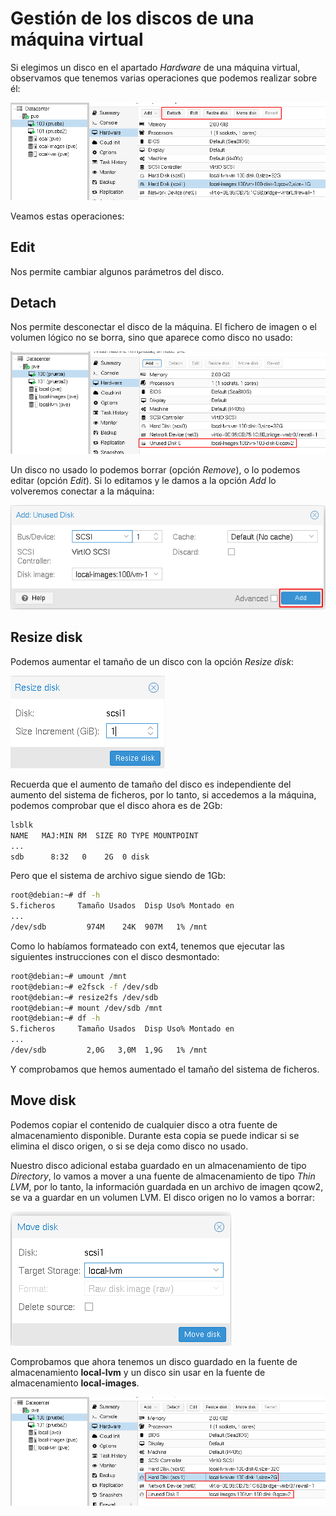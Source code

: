 # Gestión de los discos de una máquina virtual

Si elegimos un disco en el apartado *Hardware* de una máquina virtual, observamos que tenemos varias operaciones que podemos realizar sobre él:

![gestion_disco](img/gestion_disco.png)

Veamos estas operaciones:

## Edit

Nos permite cambiar algunos parámetros del disco.

## Detach

Nos permite desconectar el disco de la máquina. El fichero de imagen o el volumen lógico no se borra, sino que aparece como disco no usado:

![gestion_disco](img/gestion_disco2.png)

Un disco no usado    lo podemos borrar (opción *Remove*), o lo podemos editar (opción *Edit*). Si lo editamos y le damos a la opción *Add* lo volveremos conectar a la máquina:

![gestion_disco](img/gestion_disco3.png)

## Resize disk

Podemos aumentar el tamaño de un disco con la opción *Resize disk*:

![gestion_disco](img/gestion_disco4.png)

Recuerda que el aumento de tamaño del disco es independiente del aumento del sistema de ficheros, por lo tanto, si accedemos a la máquina, podemos comprobar que el disco ahora es de 2Gb:

```bash
lsblk
NAME   MAJ:MIN RM  SIZE RO TYPE MOUNTPOINT
...
sdb      8:32   0    2G  0 disk 
```

Pero que el sistema de archivo sigue siendo de 1Gb:

```bash
root@debian:~# df -h
S.ficheros     Tamaño Usados  Disp Uso% Montado en
...
/dev/sdb         974M    24K  907M   1% /mnt
```

Como lo habíamos formateado con ext4, tenemos que ejecutar las siguientes instrucciones con el disco desmontado:

```bash
root@debian:~# umount /mnt 
root@debian:~# e2fsck -f /dev/sdb
root@debian:~# resize2fs /dev/sdb
root@debian:~# mount /dev/sdb /mnt
root@debian:~# df -h
S.ficheros     Tamaño Usados  Disp Uso% Montado en
...
/dev/sdb         2,0G   3,0M  1,9G   1% /mnt
```

Y comprobamos que hemos aumentado el tamaño del sistema de ficheros.

## Move disk

Podemos copiar el contenido de cualquier disco a otra fuente de almacenamiento disponible. Durante esta copia se puede indicar si se elimina el disco origen, o si se deja como disco no usado.

Nuestro disco adicional estaba guardado en un almacenamiento de tipo *Directory*, lo vamos a mover a una fuente de almacenamiento de tipo *Thin LVM*, por lo tanto, la información guardada en un archivo de imagen qcow2, se va a guardar en un volumen LVM. El disco origen no lo vamos a borrar:

![gestion_disco](img/gestion_disco5.png)

Comprobamos que ahora tenemos un disco guardado en la fuente de almacenamiento **local-lvm** y un disco sin usar en la fuente de almacenamiento **local-images**.

![gestion_disco](img/gestion_disco6.png)



